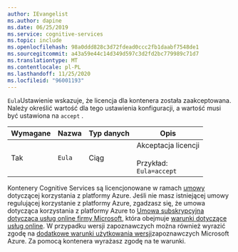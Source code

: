 ```yaml
---
author: IEvangelist
ms.author: dapine
ms.date: 06/25/2019
ms.service: cognitive-services
ms.topic: include
ms.openlocfilehash: 98a0ddd828c3d72fdead0ccc2fb1daabf7548de1
ms.sourcegitcommit: a43a59e44c14d349d597c3d2fd2bc779989c71d7
ms.translationtype: MT
ms.contentlocale: pl-PL
ms.lasthandoff: 11/25/2020
ms.locfileid: "96001193"
---
```

`Eula`Ustawienie wskazuje, że licencja dla kontenera została zaakceptowana. Należy określić wartość dla tego ustawienia konfiguracji, a wartość musi być ustawiona na `accept` .

|Wymagane| Nazwa | Typ danych | Opis |
|--|------|-----------|-------------|
|Tak| `Eula` | Ciąg | Akceptacja licencji<br><br>Przykład:<br>`Eula=accept` |

Kontenery Cognitive Services są licencjonowane w ramach [umowy](https://go.microsoft.com/fwlink/?linkid=2018657) dotyczącej korzystania z platformy Azure. Jeśli nie masz istniejącej umowy regulującej korzystanie z platformy Azure, zgadzasz się, że umowa dotycząca korzystania z platformy Azure to [Umowa subskrypcyjna dotycząca usług online firmy Microsoft](https://go.microsoft.com/fwlink/?linkid=2018755), która obejmuje [warunki dotyczące usług online](https://go.microsoft.com/fwlink/?linkid=2018760). W przypadku wersji zapoznawczych można również wyrazić zgodę na [dodatkowe warunki użytkowania wersji](https://go.microsoft.com/fwlink/?linkid=2018815)zapoznawczych Microsoft Azure. Za pomocą kontenera wyrażasz zgodę na te warunki.
